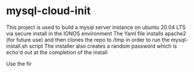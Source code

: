 # mysql-cloud-init

This project is used to build a mysql server instance on ubuntu 20.04 LTS via secure install in the IONOS environment
The Yaml file installs apache2 (for future use) and then clones the repo to /tmp in order to run
the mysql-install.sh script
The installer also creates a random password which is echo'd out at the completion of the install

Use the fir